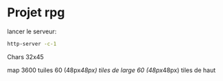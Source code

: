 # Projet rpg
lancer le serveur:
```bash
http-server -c-1
```

Chars 32x45

map 3600 tuiles 60  (48px*48px) tiles de large
60  (48px*48px) tiles de haut
